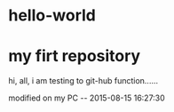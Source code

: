 # hello-world
my firt repository
=============================

hi, all,
i am testing to git-hub function......

modified on my PC -- 2015-08-15 16:27:30